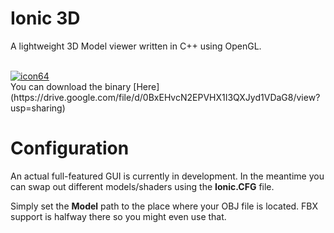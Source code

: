# Ionic 3D

A lightweight 3D Model viewer written in C++ using OpenGL.


<br>
<a href="https://imgbb.com/"><img src="https://image.ibb.co/gpQj6F/icon64.png" alt="icon64" border="0" /></a>
</br>
You can download the binary [Here](https://drive.google.com/file/d/0BxEHvcN2EPVHX1I3QXJyd1VDaG8/view?usp=sharing)

# Configuration

An actual full-featured GUI is currently in development.
In the meantime you can swap out different models/shaders using the <strong>Ionic.CFG</strong> file.

Simply set the <strong>Model</strong> path to the place where your OBJ file is located.
FBX support is halfway there so you might even use that.
